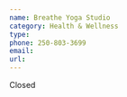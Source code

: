 ```yaml
---
name: Breathe Yoga Studio
category: Health & Wellness
type: 
phone: 250-803-3699
email: 
url: 
---
```


Closed